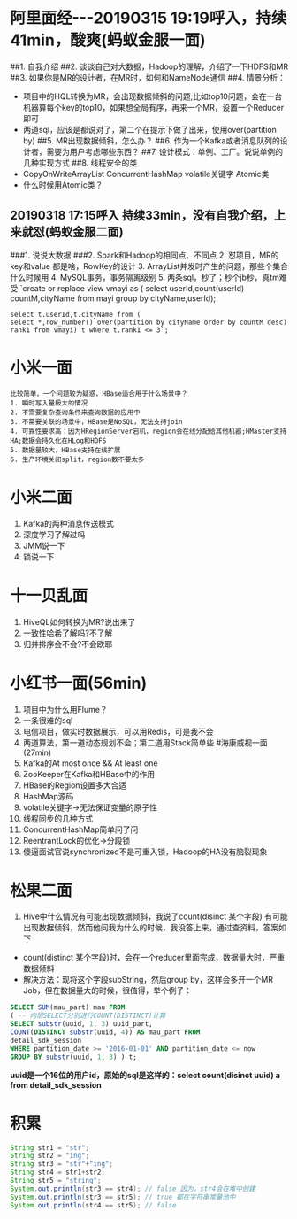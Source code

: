 # 阿里面经---20190315 19:19呼入，持续41min，酸爽(蚂蚁金服一面)
##1. 自我介绍
##2. 谈谈自己对大数据，Hadoop的理解，介绍了一下HDFS和MR
##3. 如果你是MR的设计者，在MR时，如何和NameNode通信
##4. 情景分析：
- 项目中的HQL转换为MR，会出现数据倾斜的问题;比如top10问题，会在一台机器算每个key的top10，如果想全局有序，再来一个MR，设置一个Reducer即可
- 两道sql，应该是都说对了，第二个在提示下做了出来，使用over(partition by)
##5. MR出现数据倾斜，怎么办？
##6. 作为一个Kafka或者消息队列的设计者，需要为用户考虑哪些东西？
##7. 设计模式：单例、工厂。说说单例的几种实现方式
##8. 线程安全的类
- CopyOnWriteArrayList ConcurrentHashMap volatile关键字 Atomic类
- 什么时候用Atomic类？
##	20190318 17:15呼入 持续33min，没有自我介绍，上来就怼(蚂蚁金服二面)
###1. 说说大数据
###2. Spark和Hadoop的相同点、不同点
	2. 怼项目，MR的key和value 都是啥，RowKey的设计
	3. ArrayList并发时产生的问题，那些个集合什么时候用
	4. MySQL事务，事务隔离级别
	5. 两条sql，秒了；秒个jb秒，真tm难受
	`create or replace view vmayi as (
		select userId,count(userId) countM,cityName from mayi group by cityName,userId);

	select t.userId,t.cityName from (
	select *,row_number() over(partition by cityName order by countM desc) rank1 from vmayi) t where t.rank1 <= 3`;
# 小米一面
	比较简单，一个问题较为疑惑，HBase适合用于什么场景中？
	1. 瞬时写入量极大的情况
	2. 不需要复杂查询条件来查询数据的应用中
	3. 不需要关联的场景中，HBase是NoSQL，无法支持join
	4. 可靠性要求高：因为HRegionServer宕机，region会在线分配给其他机器;HMaster支持HA;数据会持久化在HLog和HDFS
	5. 数据量较大，HBase支持在线扩展
	6. 生产环境关闭split，region数不要太多
# 小米二面
   1. Kafka的两种消息传送模式
   2. 深度学习了解过吗
   3. JMM说一下
   4. 锁说一下
# 十一贝乱面
1. HiveQL如何转换为MR?说出来了
2. 一致性哈希了解吗?不了解
3. 归并排序会不会?不会欧耶
# 小红书一面(56min)
1. 项目中为什么用Flume？
2. 一条很难的sql
3. 电信项目，做实时数据展示，可以用Redis，可是我不会
4. 两道算法，第一道动态规划不会；第二道用Stack简单些
#海康威视一面(27min)
1. Kafka的At most once && At least one
2. ZooKeeper在Kafka和HBase中的作用
3. HBase的Region设置多大合适
4. HashMap源码
5. volatile关键字->无法保证变量的原子性
6. 线程同步的几种方式
7. ConcurrentHashMap简单问了问
8. ReentrantLock的优化->分段锁
9. 傻逼面试官说synchronized不是可重入锁，Hadoop的HA没有脑裂现象
# 松果二面
1. Hive中什么情况有可能出现数据倾斜，我说了count(disinct 某个字段) 有可能出现数据倾斜，然而他问我为什么的时候，我没答上来，通过查资料，答案如下
- count(distinct 某个字段)时，会在一个reducer里面完成，数据量大时，严重数据倾斜
- 解决方法：现将这个字段subString，然后group by，这样会多开一个MR Job，但在数据量大的时候，很值得，举个例子：
```sql
SELECT SUM(mau_part) mau FROM 
( -- 内层SELECT分别进行COUNT(DISTINCT)计算 
SELECT substr(uuid, 1, 3) uuid_part, 
COUNT(DISTINCT substr(uuid, 4)) AS mau_part FROM 
detail_sdk_session 
WHERE partition_date >= '2016-01-01' AND partition_date <= now 
GROUP BY substr(uuid, 1, 3) ) t;
```
**uuid是一个16位的用户id，原始的sql是这样的：select count(disinct uuid) a from detail_sdk_session**
# 积累
```Java
String str1 = "str";
String str2 = "ing";
String str3 = "str"+"ing";
String str4 = str1+str2;
String str5 = "string";
System.out.println(str3 == str4); // false 因为，str4会在堆中创建
System.out.println(str3 == str5); // true 都在字符串常量池中
System.out.println(str4 == str5); // false